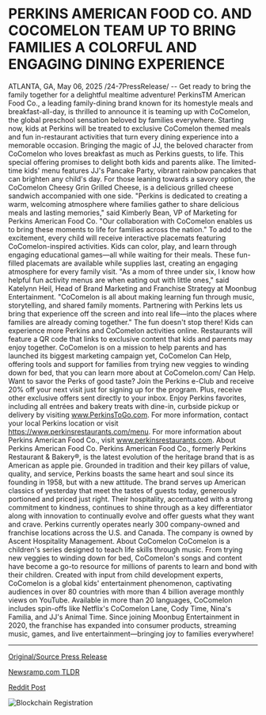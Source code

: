 # PERKINS AMERICAN FOOD CO. AND COCOMELON TEAM UP TO BRING FAMILIES A COLORFUL AND ENGAGING DINING EXPERIENCE

ATLANTA, GA, May 06, 2025 /24-7PressRelease/ -- Get ready to bring the family together for a delightful mealtime adventure! PerkinsTM American Food Co., a leading family-dining brand known for its homestyle meals and breakfast-all-day, is thrilled to announce it is teaming up with CoComelon, the global preschool sensation beloved by families everywhere.   Starting now, kids at Perkins will be treated to exclusive CoComelon themed meals and fun in-restaurant activities that turn every dining experience into a memorable occasion. Bringing the magic of JJ, the beloved character from CoComelon who loves breakfast as much as Perkins guests, to life. This special offering promises to delight both kids and parents alike.   The limited-time kids' menu features JJ's Pancake Party, vibrant rainbow pancakes that can brighten any child's day. For those leaning towards a savory option, the CoComelon Cheesy Grin Grilled Cheese, is a delicious grilled cheese sandwich accompanied with one side.   "Perkins is dedicated to creating a warm, welcoming atmosphere where families gather to share delicious meals and lasting memories," said Kimberly Bean, VP of Marketing for Perkins American Food Co. "Our collaboration with CoComelon enables us to bring these moments to life for families across the nation."   To add to the excitement, every child will receive interactive placemats featuring CoComelon-inspired activities. Kids can color, play, and learn through engaging educational games—all while waiting for their meals. These fun-filled placemats are available while supplies last, creating an engaging atmosphere for every family visit.   "As a mom of three under six, I know how helpful fun activity menus are when eating out with little ones," said Katelynn Heil, Head of Brand Marketing and Franchise Strategy at Moonbug Entertainment. "CoComelon is all about making learning fun through music, storytelling, and shared family moments. Partnering with Perkins lets us bring that experience off the screen and into real life—into the places where families are already coming together."   The fun doesn't stop there! Kids can experience more Perkins and CoComelon activities online. Restaurants will feature a QR code that links to exclusive content that kids and parents may enjoy together. CoComelon is on a mission to help parents and has launched its biggest marketing campaign yet, CoComelon Can Help, offering tools and support for families from trying new veggies to winding down for bed, that you can learn more about at CoComelon.com/ Can Help.   Want to savor the Perks of good taste? Join the Perkins e-Club and receive 20% off your next visit just for signing up for the program. Plus, receive other exclusive offers sent directly to your inbox.   Enjoy Perkins favorites, including all entrées and bakery treats with dine-in, curbside pickup or delivery by visiting www.PerkinsToGo.com. For more information, contact your local Perkins location or visit https://www.perkinsrestaurants.com/menu.   For more information about Perkins American Food Co., visit www.perkinsrestaurants.com.  About Perkins American Food Co.  Perkins American Food Co., formerly Perkins Restaurant & Bakery®, is the latest evolution of the heritage brand that is as American as apple pie. Grounded in tradition and their key pillars of value, quality, and service, Perkins boasts the same heart and soul since its founding in 1958, but with a new attitude.   The brand serves up American classics of yesterday that meet the tastes of guests today, generously portioned and priced just right. Their hospitality, accentuated with a strong commitment to kindness, continues to shine through as a key differentiator along with innovation to continually evolve and offer guests what they want and crave.   Perkins currently operates nearly 300 company-owned and franchise locations across the U.S. and Canada. The company is owned by Ascent Hospitality Management.   About CoComelon  CoComelon is a children's series designed to teach life skills through music. From trying new veggies to winding down for bed, CoComelon's songs and content have become a go-to resource for millions of parents to learn and bond with their children. Created with input from child development experts, CoComelon is a global kids' entertainment phenomenon, captivating audiences in over 80 countries with more than 4 billion average monthly views on YouTube. Available in more than 20 languages, CoComelon includes spin-offs like Netflix's CoComelon Lane, Cody Time, Nina's Familia, and JJ's Animal Time. Since joining Moonbug Entertainment in 2020, the franchise has expanded into consumer products, streaming music, games, and live entertainment—bringing joy to families everywhere! 

---

[Original/Source Press Release](https://www.24-7pressrelease.com/press-release/522517/perkins-american-food-co-and-cocomelon-team-up-to-bring-families-a-colorful-and-engaging-dining-experience)
                    

[Newsramp.com TLDR](https://newsramp.com/curated-news/perkins-american-food-co-teams-up-with-cocomelon-to-offer-exclusive-kids-meals-and-activities/ca6dd65a68c6e6ecafcc9cb7acd066c0) 

 



[Reddit Post](https://www.reddit.com/r/newsramp/comments/1kg6y9q/perkins_american_food_co_teams_up_with_cocomelon/) 



![Blockchain Registration](https://cdn.newsramp.app/24-7PressRelease/qrcode/255/6/vibe0HMK.webp)
